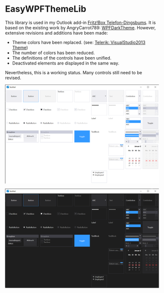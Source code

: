 # EasyWPFThemeLib
 
This library is used in my Outlook add-in [Fritz!Box Telefon-Dingsbums](https://github.com/Kruemelino/FritzBoxTelefon-dingsbums). 
It is based on the existing work by AngryCarrot789: [WPFDarkTheme](https://github.com/AngryCarrot789/WPFDarkTheme). 
However, extensive revisions and additions have been made:
* Theme colors have been replaced. (see: [Telerik: VisualStudio2013 Theme](https://docs.telerik.com/devtools/wpf/styling-and-appearance/themes-suite/visualstudio2013))
* The number of colors has been reduced.
* The definitions of the controls have been unified.
* Deactivated elements are displayed in the same way.

Nevertheless, this is a working status. Many controls still need to be revised.

![Light](./doc/Light.png)

![Dark](./doc/Dark.png)